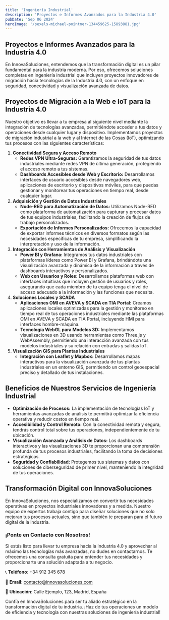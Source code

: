 ```yaml
---
title: 'Ingeniería Industrial'
description: 'Proyectos e Informes Avanzados para la Industria 4.0'
pubDate: 'Sep 06 2024'
heroImage: '/pexels-michael-pointner-134459625-15893881.jpg'
---
```


## Proyectos e Informes Avanzados para la Industria 4.0

En InnovaSoluciones, entendemos que la transformación digital es un pilar fundamental para la industria moderna. Por eso, ofrecemos soluciones completas en ingeniería industrial que incluyen proyectos innovadores de migración hacia tecnologías de la Industria 4.0, con un enfoque en seguridad, conectividad y visualización avanzada de datos.

## Proyectos de Migración a la Web e IoT para la Industria 4.0

Nuestro objetivo es llevar a tu empresa al siguiente nivel mediante la integración de tecnologías avanzadas, permitiéndote acceder a tus datos y operaciones desde cualquier lugar y dispositivo. Implementamos proyectos de migración industrial a la web y al Internet de las Cosas (IoT), optimizando tus procesos con las siguientes características:

1. **Conectividad Segura y Acceso Remoto**
    - **Redes VPN Ultra-Seguras:** Garantizamos la seguridad de tus datos industriales mediante redes VPN de última generación, protegiendo el acceso remoto a tus sistemas.
    - **Dashboards Accesibles desde Web y Escritorio:** Desarrollamos interfaces de usuario accesibles desde navegadores web, aplicaciones de escritorio y dispositivos móviles, para que puedas gestionar y monitorear tus operaciones en tiempo real, desde cualquier lugar.
2. **Adquisición y Gestión de Datos Industriales**
    - **Node-RED para Automatización de Datos:** Utilizamos Node-RED como plataforma de automatización para capturar y procesar datos de tus equipos industriales, facilitando la creación de flujos de trabajo personalizados.
    - **Exportación de Informes Personalizados:** Ofrecemos la capacidad de exportar informes técnicos en diversos formatos según las necesidades específicas de tu empresa, simplificando la interpretación y uso de la información.
3. **Integración con Herramientas de Análisis y Visualización**
    - **Power BI y Grafana:** Integramos tus datos industriales con plataformas líderes como Power BI y Grafana, brindándote una visualización avanzada y dinámica de la información a través de dashboards interactivos y personalizados.
    - **Web con Usuarios y Roles:** Desarrollamos plataformas web con interfaces intuitivas que incluyen gestión de usuarios y roles, asegurando que cada miembro de tu equipo tenga el nivel de acceso adecuado a la información y las funciones que necesita.
4. **Soluciones Locales y SCADA**
    - **Aplicaciones OMI en AVEVA y SCADA en TIA Portal:** Creamos aplicaciones locales optimizadas para la gestión y monitoreo en tiempo real de tus operaciones industriales mediante las plataformas OMI en AVEVA y SCADA en TIA Portal, incluyendo HMI para interfaces hombre-máquina.
    - **Tecnología WebGL para Modelos 3D:** Implementamos visualizaciones en 3D usando herramientas como Three.js y WebAssembly, permitiendo una interacción avanzada con tus modelos industriales y su relación con entradas y salidas IoT.
5. **Visualización GIS para Plantas Industriales**
    - **Integración con Leaflet y Mapbox:** Desarrollamos mapas interactivos para la visualización avanzada de tus plantas industriales en un entorno GIS, permitiendo un control geoespacial preciso y detallado de tus instalaciones.

## Beneficios de Nuestros Servicios de Ingeniería Industrial

- **Optimización de Procesos:** La implementación de tecnologías IoT y herramientas avanzadas de análisis te permitirá optimizar la eficiencia operativa y reducir costos en tiempo real.
- **Accesibilidad y Control Remoto:** Con la conectividad remota y segura, tendrás control total sobre tus operaciones, independientemente de tu ubicación.
- **Visualización Avanzada y Análisis de Datos:** Los dashboards interactivos y las visualizaciones 3D te proporcionan una comprensión profunda de tus procesos industriales, facilitando la toma de decisiones estratégicas.
- **Seguridad y Confiabilidad:** Protegemos tus sistemas y datos con soluciones de ciberseguridad de primer nivel, manteniendo la integridad de tus operaciones.

## Transformación Digital con InnovaSoluciones

En InnovaSoluciones, nos especializamos en convertir tus necesidades operativas en proyectos industriales innovadores y a medida. Nuestro equipo de expertos trabaja contigo para diseñar soluciones que no solo mejoran tus procesos actuales, sino que también te preparan para el futuro digital de la industria.

### ¡Ponte en Contacto con Nosotros!

Si estás listo para llevar tu empresa hacia la Industria 4.0 y aprovechar al máximo las tecnologías más avanzadas, no dudes en contactarnos. Te ofrecemos una consulta gratuita para entender tus necesidades y proporcionarte una solución adaptada a tu negocio.

📞 **Teléfono**: +34 912 345 678

📧 **Email**: [contacto@innovasoluciones.com](mailto:contacto@innovasoluciones.com)

📍 **Ubicación**: Calle Ejemplo, 123, Madrid, España

Confía en InnovaSoluciones para ser tu aliado estratégico en la transformación digital de tu industria. ¡Haz de tus operaciones un modelo de eficiencia y tecnología con nuestras soluciones de ingeniería industrial!
